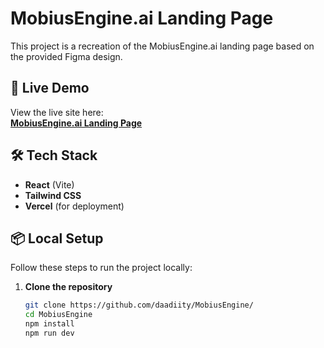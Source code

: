 # MobiusEngine.ai Landing Page

This project is a recreation of the MobiusEngine.ai landing page based on the provided Figma design.

## 🚀 Live Demo
View the live site here:  
[**MobiusEngine.ai Landing Page**](https://mobius-engine-djmnt9a1q-aadityas-projects-b6e5beac.vercel.app/)

## 🛠 Tech Stack
- **React** (Vite)
- **Tailwind CSS**
- **Vercel** (for deployment)

## 📦 Local Setup

Follow these steps to run the project locally:

1. **Clone the repository**
   ```bash
   git clone https://github.com/daadiity/MobiusEngine/
   cd MobiusEngine
   npm install
   npm run dev
   ```
